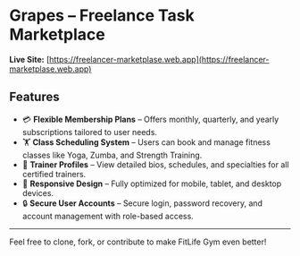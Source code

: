 # Grapes – Freelance Task Marketplace


**Live Site:** [https://freelancer-marketplase.web.app](https://freelancer-marketplase.web.app)

## Features

- 💳 **Flexible Membership Plans** – Offers monthly, quarterly, and yearly subscriptions tailored to user needs.
- 🏋️ **Class Scheduling System** – Users can book and manage fitness classes like Yoga, Zumba, and Strength Training.
- 👥 **Trainer Profiles** – View detailed bios, schedules, and specialties for all certified trainers.
- 📱 **Responsive Design** – Fully optimized for mobile, tablet, and desktop devices.
- 🔒 **Secure User Accounts** – Secure login, password recovery, and account management with role-based access.

---

Feel free to clone, fork, or contribute to make FitLife Gym even better!

